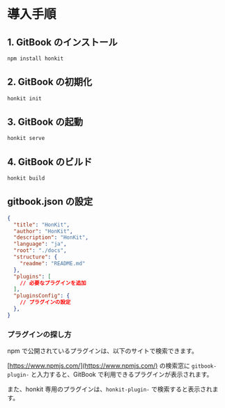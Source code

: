 # 導入手順

## 1. GitBook のインストール

```bash
npm install honkit
```

## 2. GitBook の初期化

```bash
honkit init
```

## 3. GitBook の起動

```bash
honkit serve
```

## 4. GitBook のビルド

```bash
honkit build
```

## gitbook.json の設定

```json
{
  "title": "HonKit",
  "author": "HonKit",
  "description": "HonKit",
  "language": "ja",
  "root": "./docs",
  "structure": {
    "readme": "README.md"
  },
  "plugins": [
    // 必要なプラグインを追加
  ],
  "pluginsConfig": {
    // プラグインの設定
  },
}
```

### プラグインの探し方

npm で公開されているプラグインは、以下のサイトで検索できます。

[https://www.npmjs.com/](https://www.npmjs.com/) の検索窓に `gitbook-plugin-` と入力すると、GitBook で利用できるプラグインが表示されます。

また、honkit 専用のプラグインは、`honkit-plugin-` で検索すると表示されます。
